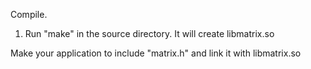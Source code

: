 Compile.
1. Run "make" in the source directory. It will create libmatrix.so

Make your application to include "matrix.h" and link it with libmatrix.so
